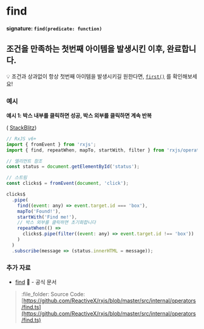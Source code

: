 # find

#### signature: `find(predicate: function)`

## 조건을 만족하는 첫번째 아이템을 발생시킨 이후, 완료합니다.

:bulb: 조건과 상과없이 항상 첫번째 아이템을 발생시키길 원한다면,  [`first()`](first.md) 를 확인해보세요!

### 예시

**예시 1: 박스 내부를 클릭하면 성공, 박스 외부를 클릭하면 계속 반복**

\( [StackBlitz](https://stackblitz.com/edit/rxjs-hd63we?file=index.ts)\)

```javascript
// RxJS v6+
import { fromEvent } from 'rxjs';
import { find, repeatWhen, mapTo, startWith, filter } from 'rxjs/operators';

// 엘리먼트 참조
const status = document.getElementById('status');

// 스트림
const clicks$ = fromEvent(document, 'click');

clicks$
  .pipe(
    find((event: any) => event.target.id === 'box'),
    mapTo('Found!'),
    startWith('Find me!'),
    // 박스 외부를 클릭하면 초기화합니다
    repeatWhen(() =>
      clicks$.pipe(filter((event: any) => event.target.id !== 'box'))
    )
  )
  .subscribe(message => (status.innerHTML = message));
```

### 추가 자료

* [find](https://rxjs.dev/api/operators/find) :newspaper: - 공식 문서

> :file\_folder: Source Code: [https://github.com/ReactiveX/rxjs/blob/master/src/internal/operators/find.ts](https://github.com/ReactiveX/rxjs/blob/master/src/internal/operators/find.ts)


